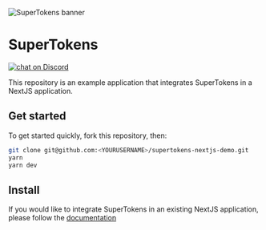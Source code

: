 
![SuperTokens banner](https://raw.githubusercontent.com/supertokens/supertokens-logo/master/images/Artboard%20%E2%80%93%2027%402x.png)

# SuperTokens

<a href="https://supertokens.io/discord">
<img src="https://img.shields.io/discord/603466164219281420.svg?logo=discord"
    alt="chat on Discord"></a>

This repository is an example application that integrates SuperTokens in a NextJS application.



## Get started

To get started quickly, fork this repository, then:

```bash
git clone git@github.com:<YOURUSERNAME>/supertokens-nextjs-demo.git
yarn
yarn dev
```

## Install

If you would like to integrate SuperTokens in an existing NextJS application, please follow the [documentation](https://supertokens.io/docs/emailpassword/nextjs/supertokens-with-nextjs)
